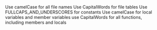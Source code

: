 Use camelCase for all file names
Use CapitalWords for file tables
Use FULLCAPS_AND_UNDERSCORES for constants
Use camelCase for local variables and member variables
use CapitalWords for all functions, including members and locals


